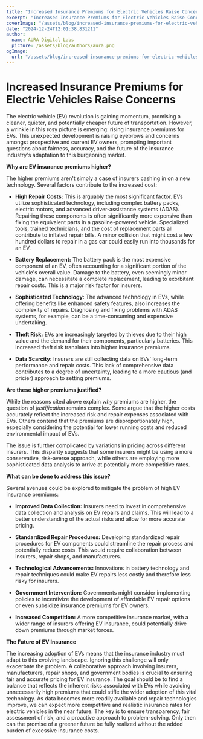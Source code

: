 ```yaml
---
title: "Increased Insurance Premiums for Electric Vehicles Raise Concerns"
excerpt: "Increased Insurance Premiums for Electric Vehicles Raise Concerns  The electric vehicle (EV) revolution is gaining momentum, promising a cleaner, qu"
coverImage: "/assets/blog/increased-insurance-premiums-for-electric-vehicles-raise-concerns.jpg"
date: "2024-12-24T12:01:38.831211"
author:
  name: AURA Digital Labs
  picture: /assets/blog/authors/aura.png
ogImage:
  url: "/assets/blog/increased-insurance-premiums-for-electric-vehicles-raise-concerns.jpg"
---
```


# Increased Insurance Premiums for Electric Vehicles Raise Concerns

The electric vehicle (EV) revolution is gaining momentum, promising a cleaner, quieter, and potentially cheaper future of transportation.  However, a wrinkle in this rosy picture is emerging: rising insurance premiums for EVs. This unexpected development is raising eyebrows and concerns amongst prospective and current EV owners, prompting important questions about fairness, accuracy, and the future of the insurance industry's adaptation to this burgeoning market.

**Why are EV insurance premiums higher?**

The higher premiums aren't simply a case of insurers cashing in on a new technology. Several factors contribute to the increased cost:

* **High Repair Costs:**  This is arguably the most significant factor.  EVs utilize sophisticated technology, including complex battery packs, electric motors, and advanced driver-assistance systems (ADAS).  Repairing these components is often significantly more expensive than fixing the equivalent parts in a gasoline-powered vehicle. Specialized tools, trained technicians, and the cost of replacement parts all contribute to inflated repair bills.  A minor collision that might cost a few hundred dollars to repair in a gas car could easily run into thousands for an EV.

* **Battery Replacement:**  The battery pack is the most expensive component of an EV, often accounting for a significant portion of the vehicle's overall value.  Damage to the battery, even seemingly minor damage, can necessitate a complete replacement, leading to exorbitant repair costs.  This is a major risk factor for insurers.

* **Sophisticated Technology:**  The advanced technology in EVs, while offering benefits like enhanced safety features, also increases the complexity of repairs.  Diagnosing and fixing problems with ADAS systems, for example, can be a time-consuming and expensive undertaking.

* **Theft Risk:** EVs are increasingly targeted by thieves due to their high value and the demand for their components, particularly batteries. This increased theft risk translates into higher insurance premiums.

* **Data Scarcity:** Insurers are still collecting data on EVs' long-term performance and repair costs. This lack of comprehensive data contributes to a degree of uncertainty, leading to a more cautious (and pricier) approach to setting premiums.

**Are these higher premiums justified?**

While the reasons cited above explain *why* premiums are higher, the question of *justification* remains complex.  Some argue that the higher costs accurately reflect the increased risk and repair expenses associated with EVs. Others contend that the premiums are disproportionately high, especially considering the potential for lower running costs and reduced environmental impact of EVs.  

The issue is further complicated by variations in pricing across different insurers.  This disparity suggests that some insurers might be using a more conservative, risk-averse approach, while others are employing more sophisticated data analysis to arrive at potentially more competitive rates.

**What can be done to address this issue?**

Several avenues could be explored to mitigate the problem of high EV insurance premiums:

* **Improved Data Collection:**  Insurers need to invest in comprehensive data collection and analysis on EV repairs and claims.  This will lead to a better understanding of the actual risks and allow for more accurate pricing.

* **Standardized Repair Procedures:**  Developing standardized repair procedures for EV components could streamline the repair process and potentially reduce costs.  This would require collaboration between insurers, repair shops, and manufacturers.

* **Technological Advancements:**  Innovations in battery technology and repair techniques could make EV repairs less costly and therefore less risky for insurers.

* **Government Intervention:**  Governments might consider implementing policies to incentivize the development of affordable EV repair options or even subsidize insurance premiums for EV owners.

* **Increased Competition:**  A more competitive insurance market, with a wider range of insurers offering EV insurance, could potentially drive down premiums through market forces.


**The Future of EV Insurance**

The increasing adoption of EVs means that the insurance industry must adapt to this evolving landscape.  Ignoring this challenge will only exacerbate the problem.  A collaborative approach involving insurers, manufacturers, repair shops, and government bodies is crucial to ensuring fair and accurate pricing for EV insurance.  The goal should be to find a balance that reflects the inherent risks associated with EVs while avoiding unnecessarily high premiums that could stifle the wider adoption of this vital technology.  As data becomes more readily available and repair technologies improve, we can expect more competitive and realistic insurance rates for electric vehicles in the near future. The key is to ensure transparency, fair assessment of risk, and a proactive approach to problem-solving.  Only then can the promise of a greener future be fully realized without the added burden of excessive insurance costs.
